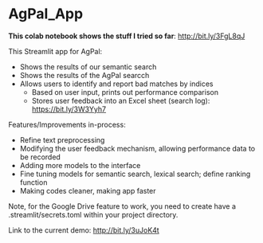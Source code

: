 # AgPal_App

**This colab notebook shows the stuff I tried so far**: http://bit.ly/3FgL8qJ

This Streamlit app for AgPal:
* Shows the results of our semantic search 
* Shows the results of the AgPal searcch
* Allows users to identify and report bad matches by indices
  * Based on user input, prints out performance comparison
  * Stores user feedback into an Excel sheet (search log): https://bit.ly/3W3Yyh7
  
Features/Improvements in-process:
* Refine text preprocessing 
* Modifying the user feedback mechanism, allowing performance data to be recorded
* Adding more models to the interface
* Fine tuning models for semantic search, lexical search; define ranking function
* Making codes cleaner, making app faster

Note, for the Google Drive feature to work, you need to create have a .streamlit/secrets.toml within your project directory.

Link to the current demo: http://bit.ly/3uJoK4t
